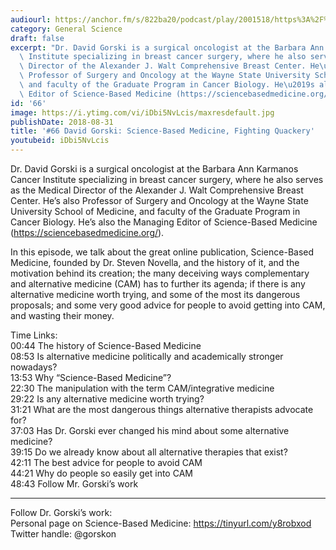 ```yaml
---
audiourl: https://anchor.fm/s/822ba20/podcast/play/2001518/https%3A%2F%2Fd3ctxlq1ktw2nl.cloudfront.net%2Fproduction%2F2018-11-29%2F7681409-44100-2-aa7c037bd38b4.mp3
category: General Science
draft: false
excerpt: "Dr. David Gorski is a surgical oncologist at the Barbara Ann Karmanos Cancer\
  \ Institute specializing in breast cancer surgery, where he also serves as the Medical\
  \ Director of the Alexander J. Walt Comprehensive Breast Center. He\u2019s also\
  \ Professor of Surgery and Oncology at the Wayne State University School of Medicine,\
  \ and faculty of the Graduate Program in Cancer Biology. He\u2019s also the Managing\
  \ Editor of Science-Based Medicine (https://sciencebasedmedicine.org/)."
id: '66'
image: https://i.ytimg.com/vi/iDbi5NvLcis/maxresdefault.jpg
publishDate: 2018-08-31
title: '#66 David Gorski: Science-Based Medicine, Fighting Quackery'
youtubeid: iDbi5NvLcis
---
```

<div class="timelinks">

Dr. David Gorski is a surgical oncologist at the Barbara Ann Karmanos Cancer Institute specializing in breast cancer surgery, where he also serves as the Medical Director of the Alexander J. Walt Comprehensive Breast Center. He’s also Professor of Surgery and Oncology at the Wayne State University School of Medicine, and faculty of the Graduate Program in Cancer Biology. He’s also the Managing Editor of Science-Based Medicine (https://sciencebasedmedicine.org/).

In this episode, we talk about the great online publication, Science-Based Medicine, founded by Dr. Steven Novella, and the history of it, and the motivation behind its creation; the many deceiving ways complementary and alternative medicine (CAM) has to further its agenda; if there is any alternative medicine worth trying, and some of the most its dangerous proposals; and some very good advice for people to avoid getting into CAM, and wasting their money.

Time Links:  
<time>00:44</time> The history of Science-Based Medicine        
<time>08:53</time> Is alternative medicine politically and academically stronger nowadays?    
<time>13:53</time> Why “Science-Based Medicine”?  
<time>22:30</time> The manipulation with the term CAM/integrative medicine   
<time>29:22</time> Is any alternative medicine worth trying?          
<time>31:21</time> What are the most dangerous things alternative therapists advocate for?       
<time>37:03</time> Has Dr. Gorski ever changed his mind about some alternative medicine?    
<time>39:15</time> Do we already know about all alternative therapies that exist?      
<time>42:11</time> The best advice for people to avoid CAM  
<time>44:21</time> Why do people so easily get into CAM  
<time>48:43</time> Follow Mr. Gorski’s work        

---

Follow Dr. Gorski’s work:  
Personal page on Science-Based Medicine: https://tinyurl.com/y8robxod  
Twitter handle: @gorskon
</div>

